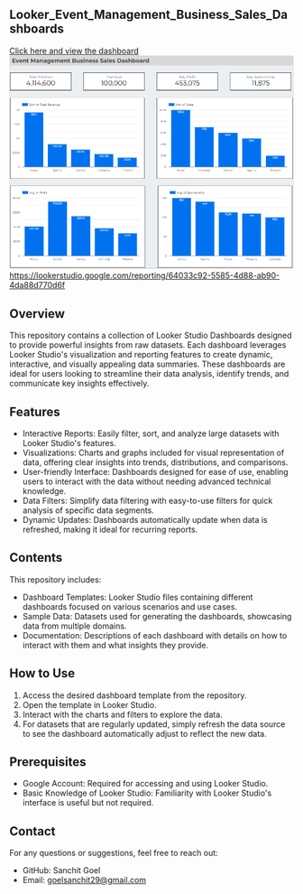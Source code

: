 ## Looker_Event_Management_Business_Sales_Dashboards


<a href="https://lookerstudio.google.com/reporting/64033c92-5585-4d88-ab90-4da88d770d6f" target="_blank">Click here and view the dashboard</a>
![Dashboard](Event_Management_Business_Sales_Dashboard.PNG)
https://lookerstudio.google.com/reporting/64033c92-5585-4d88-ab90-4da88d770d6f


## Overview
This repository contains a collection of Looker Studio Dashboards designed to provide powerful insights from raw datasets. Each dashboard leverages Looker Studio's visualization and reporting features to create dynamic, interactive, and visually appealing data summaries. These dashboards are ideal for users looking to streamline their data analysis, identify trends, and communicate key insights effectively.

## Features
- Interactive Reports: Easily filter, sort, and analyze large datasets with Looker Studio's features.
- Visualizations: Charts and graphs included for visual representation of data, offering clear insights into trends, distributions, and comparisons.
- User-friendly Interface: Dashboards designed for ease of use, enabling users to interact with the data without needing advanced technical knowledge.
- Data Filters: Simplify data filtering with easy-to-use filters for quick analysis of specific data segments.
- Dynamic Updates: Dashboards automatically update when data is refreshed, making it ideal for recurring reports.

## Contents
This repository includes:
- Dashboard Templates: Looker Studio files containing different dashboards focused on various scenarios and use cases.
- Sample Data: Datasets used for generating the dashboards, showcasing data from multiple domains.
- Documentation: Descriptions of each dashboard with details on how to interact with them and what insights they provide.

## How to Use
1. Access the desired dashboard template from the repository.
2. Open the template in Looker Studio.
3. Interact with the charts and filters to explore the data.
4. For datasets that are regularly updated, simply refresh the data source to see the dashboard automatically adjust to reflect the new data.

## Prerequisites
- Google Account: Required for accessing and using Looker Studio.
- Basic Knowledge of Looker Studio: Familiarity with Looker Studio's interface is useful but not required.

## Contact
For any questions or suggestions, feel free to reach out:
- GitHub: Sanchit Goel
- Email: goelsanchit29@gmail.com
